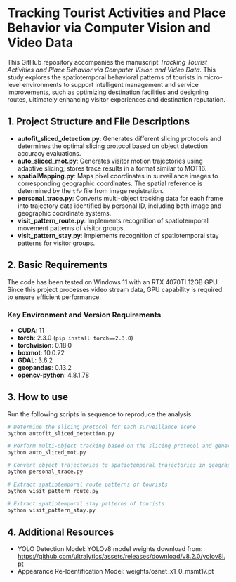 # Tracking Tourist Activities and Place Behavior via Computer Vision and Video Data

This GitHub repository accompanies the manuscript *Tracking Tourist Activities and Place Behavior via Computer Vision and Video Data*. This study explores the spatiotemporal behavioral patterns of tourists in micro-level environments to support intelligent management and service improvements, such as optimizing destination facilities and designing routes, ultimately enhancing visitor experiences and destination reputation.

## 1. Project Structure and File Descriptions

- **autofit_sliced_detection.py**: Generates different slicing protocols and determines the optimal slicing protocol based on object detection accuracy evaluations.
- **auto_sliced_mot.py**: Generates visitor motion trajectories using adaptive slicing; stores trace results in a format similar to MOT16.
- **spatialMapping.py**: Maps pixel coordinates in surveillance images to corresponding geographic coordinates. The spatial reference is determined by the `tfw` file from image registration.
- **personal_trace.py**: Converts multi-object tracking data for each frame into trajectory data identified by personal ID, including both image and geographic coordinate systems.
- **visit_pattern_route.py**: Implements recognition of spatiotemporal movement patterns of visitor groups.
- **visit_pattern_stay.py**: Implements recognition of spatiotemporal stay patterns for visitor groups.

## 2. Basic Requirements

The code has been tested on Windows 11 with an RTX 4070TI 12GB GPU. Since this project processes video stream data, GPU capability is required to ensure efficient performance.

### Key Environment and Version Requirements

- **CUDA**: 11
- **torch**: 2.3.0 (`pip install torch==2.3.0`)
- **torchvision**: 0.18.0
- **boxmot**: 10.0.72
- **GDAL**: 3.6.2
- **geopandas**: 0.13.2
- **opencv-python**: 4.8.1.78

## 3. How to use

Run the following scripts in sequence to reproduce the analysis:

```bash
# Determine the slicing protocol for each surveillance scene
python autofit_sliced_detection.py

# Perform multi-object tracking based on the slicing protocol and generate object motion trajectories in image space
python auto_sliced_mot.py

# Convert object trajectories to spatiotemporal trajectories in geographic space
python personal_trace.py

# Extract spatiotemporal route patterns of tourists
python visit_pattern_route.py

# Extract spatiotemporal stay patterns of tourists
python visit_pattern_stay.py
```

## 4. Additional Resources
- YOLO Detection Model: YOLOv8 model weights download from: https://github.com/ultralytics/assets/releases/download/v8.2.0/yolov8l.pt
- Appearance Re-Identification Model: weights/osnet_x1_0_msmt17.pt
